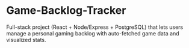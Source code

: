 # Game-Backlog-Tracker
Full-stack project (React + Node/Express + PostgreSQL) that lets users manage a personal gaming backlog with auto-fetched game data and visualized stats.
